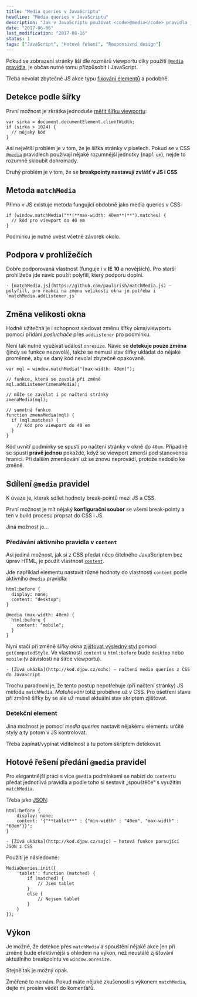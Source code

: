 ```yaml
---
title: "Media queries v JavaScriptu"
headline: "Media queries v JavaScriptu"
description: "Jak v JavaScriptu používat <code>@media</code> pravidla jako v CSS."
date: "2017-06-06"
last_modification: "2017-08-16"
status: 1
tags: ["JavaScript", "Hotová řešení", "Responsivní design"]
---
```


Pokud se zobrazení stránky liší dle rozměrů viewportu díky použití [`@media` pravidla](/media), je občas nutné tomu přizpůsobit i JavaScript.

Třeba nevolat zbytečné JS akce typu [fixování elementů](/fixed) a podobně.

## Detekce podle šířky

První možnost je zkrátka jednoduše [měřit šířku viewportu](/zjisteni-rozmeru#viewport):

```
var sirka = document.documentElement.clientWidth;
if (sirka > 1024) {
  // nějaký kód
}
```

Asi největší problém je v tom, že je šířka stránky v pixelech. Pokud se v CSS [`@media`](/media) pravidlech používají nějaké rozumnější jednotky (např. `em`), nejde to rozumně skloubit dohromady.

Druhý problém je v tom, že se **breakpointy nastavují zvlášť v JS i CSS**.

## Metoda `matchMedia`

Přímo v JS existuje metoda fungující obdobně jako media queries v CSS:

```
if (window.matchMedia("**(**max-width: 40em**)**").matches) {
  // kód pro viewport do 40 em
}
```

Podmínku je nutné uvést včetně závorek okolo.

## Podpora v prohlížečích

Dobře podporovaná vlastnost (funguje i v **IE 10** a novějších). Pro starší prohlížeče jde navíc použít polyfill, který podporu doplní.

    - [matchMedia.js](https://github.com/paulirish/matchMedia.js) – polyfill, pro reakci na změnu velikosti okna je potřeba i `matchMedia.addListener.js`

## Změna velikosti okna

Hodně užitečná je i schopnost sledovat změnu šířky okna/viewportu pomocí přidání *posluchače* přes `addListener` pro podmínku.

Není tak nutné využívat událost `onresize`. Navíc se **detekuje pouze změna** (jindy se funkce nezavolá), takže se nemusí stav šířky ukládat do nějaké proměnné, aby se daný kód nevolal zbytečně opakovaně.

```
var mql = window.matchMedia("(max-width: 40em)");

// funkce, která se zavolá při změně
mql.addListener(zmenaMedia);

// může se zavolat i po načtení stránky
zmenaMedia(mql);

// samotná funkce
function zmenaMedia(mql) {
  if (mql.matches) {
    // kód pro viewport do 40 em
  }
}
```

Kód uvnitř podmínky se spustí po načtení stránky v okně do `40em`. Případně se spustí **právě jednou** pokaždé, když se viewport zmenší pod stanovenou hranici. Při dalším zmenšování už se znovu neprovádí, protože nedošlo ke změně.

## Sdílení `@media` pravidel

K úvaze je, kterak sdílet hodnoty break-pointů mezi JS a CSS.

První možnost je mít nějaký **konfigurační soubor** se všemi break-pointy a ten v build procesu propsat do CSS i JS.

Jiná možnost je…

### Předávání aktivního pravidla v `content`

Asi jediná možnost, jak si z CSS předat něco čitelného JavaScriptem bez úprav HTML, je použít vlastnost [`content`](/content).

Jde například elementu nastavit různé hodnoty do vlastnosti `content` podle aktivního `@media` pravidla:

```
html:before {
  display: none;
  content: "desktop";
}

@media (max-width: 40em) {
  html:before {
    content: "mobile";
  }
}
```

Nyní stačí při změně šířky okna [zjišťovat výsledný styl](/zjisteni-css) pomocí `getComputedStyle`. Ve vlastnosti `content` u `html:before` bude `desktop` nebo `mobile` (v závislosti na šířce viewportu).

    - [Živá ukázka](http://kod.djpw.cz/mohc) – načtení media queries z CSS do JavaScript

Trochu paradoxní je, že tento postup nepotřebuje (při načtení stránky) JS metodu `matchMedia`. *Matchování* totiž proběhne už v CSS. Pro ošetření stavu při změně šířky by se ale už musel aktuální stav skriptem zjišťovat.

### Detekční element

Jiná možnost je pomocí *media queries* nastavit nějakému elementu určité styly a ty potom v JS kontrolovat.

Třeba zapínat/vypínat viditelnost a tu potom skriptem detekovat.

## Hotové řešení předání `@media` pravidel

Pro elegantnější práci s více `@media` podmínkami se nabízí do `content`u předat jednotlivá pravidla a podle toho si sestavit „spouštěče“ s využitím `matchMedia`.

Třeba jako [JSON](/json):

```
html:before {
    display: none;
    content: '{"**tablet**" : {"min-width" : "40em", "max-width" : "60em"}}';
}
```

    - [Živá ukázka](http://kod.djpw.cz/sajc) – hotová funkce parsující JSON z CSS

Použití je následovné:

```
MediaQueries.init({
    'tablet': function (matched) {
        if (matched) {
            // Jsem tablet
        }
        else {
            // Nejsem tablet
        }
    }
});
```

## Výkon

Je možné, že detekce přes `matchMedia` a spouštění nějaké akce jen při změně bude efektivnější s ohledem na výkon, než neustálé zjišťování aktuálního breakpointu ve `window.onresize`.

Stejně tak je možný opak.

Změřené to nemám. Pokud máte nějaké zkušenosti s výkonem `matchMedia`, dejte mi prosím vědět do komentářů.